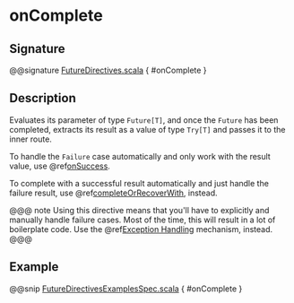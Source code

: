 # onComplete

## Signature

@@signature [FutureDirectives.scala](../../../../../../../../../akka-http/src/main/scala/akka/http/scaladsl/server/directives/FutureDirectives.scala) { #onComplete }

## Description

Evaluates its parameter of type `Future[T]`, and once the `Future` has been completed, extracts its
result as a value of type `Try[T]` and passes it to the inner route.

To handle the `Failure` case automatically and only work with the result value, use @ref[onSuccess](onSuccess.md).

To complete with a successful result automatically and just handle the failure result, use @ref[completeOrRecoverWith](completeOrRecoverWith.md), instead.

@@@ note
Using this directive means that you'll have to explicitly and manually handle failure cases. Most of the time, this will result in a lot of boilerplate code. Use the @ref[Exception Handling](../../exception-handling.md) mechanism, instead.
@@@

## Example

@@snip [FutureDirectivesExamplesSpec.scala](../../../../../../../test/scala/docs/http/scaladsl/server/directives/FutureDirectivesExamplesSpec.scala) { #onComplete }
